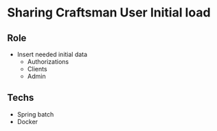 # Sharing Craftsman User Initial load

## Role
- Insert needed initial data
  - Authorizations
  - Clients
  - Admin

## Techs
- Spring batch
- Docker